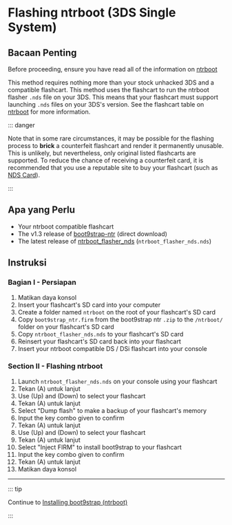 # Flashing ntrboot (3DS Single System)

## Bacaan Penting

Before proceeding, ensure you have read all of the information on [ntrboot](ntrboot)

This method requires nothing more than your stock unhacked 3DS and a compatible flashcart. This method uses the flashcart to run the ntrboot flasher `.nds` file on your 3DS. This means that your flashcart must support launching `.nds` files on your 3DS's version. See the flashcart table on [ntrboot](ntrboot) for more information.

::: danger

Note that in some rare circumstances, it may be possible for the flashing process to **brick** a counterfeit flashcart and render it permanently unusable. This is unlikely, but nevertheless, only original listed flashcarts are supported. To reduce the chance of receiving a counterfeit card, it is recommended that you use a reputable site to buy your flashcart (such as [NDS Card](https://www.nds-card.com/)).

:::

## Apa yang Perlu

- Your ntrboot compatible flashcart
- The v1.3 release of [boot9strap-ntr](https://github.com/SciresM/boot9strap/releases/download/1.3/boot9strap-1.3-ntr.zip) (direct download)
- The latest release of [ntrboot_flasher_nds](https://github.com/jason0597/ntrboot_flasher_nds/releases/latest) (`ntrboot_flasher_nds.nds`)

## Instruksi

### Bagian I - Persiapan

1. Matikan daya konsol
2. Insert your flashcart's SD card into your computer
3. Create a folder named `ntrboot` on the root of your flashcart's SD card
4. Copy `boot9strap_ntr.firm` from the boot9strap ntr `.zip` to the `/ntrboot/` folder on your flashcart's SD card
5. Copy `ntrboot_flasher_nds.nds` to your flashcart's SD card
6. Reinsert your flashcart's SD card back into your flashcart
7. Insert your ntrboot compatible DS / DSi flashcart into your console

### Section II - Flashing ntrboot

1. Launch `ntrboot_flasher_nds.nds` on your console using your flashcart
2. Tekan (A) untuk lanjut
3. Use (Up) and (Down) to select your flashcart
4. Tekan (A) untuk lanjut
5. Select "Dump flash" to make a backup of your flashcart's memory
6. Input the key combo given to confirm
7. Tekan (A) untuk lanjut
8. Use (Up) and (Down) to select your flashcart
9. Tekan (A) untuk lanjut
10. Select "Inject FIRM" to install boot9strap to your flashcart
11. Input the key combo given to confirm
12. Tekan (A) untuk lanjut
13. Matikan daya konsol

___

::: tip

Continue to [Installing boot9strap (ntrboot)](installing-boot9strap-\(ntrboot\))

:::
